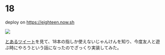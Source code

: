 # 18

deploy on https://eighteen.now.sh

![](https://gyazo.com/762d9099163423eb76c33a1a73b707ba.png)

[とあるツイート](https://twitter.com/shousandesuyo/status/996385393342799872)を見て、18本の指しか使えないじゃんけんを知り、今度友人と遊ぶ時にやろうという話になったのでざっくり実装してみた。

